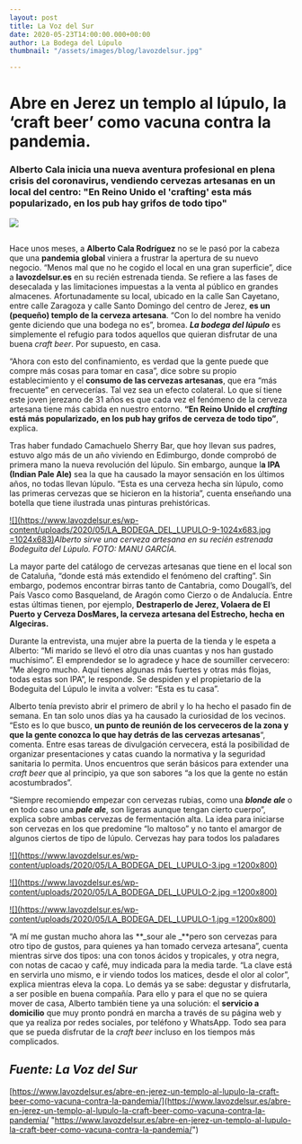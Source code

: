 ```yaml
---
layout: post
title: La Voz del Sur
date: 2020-05-23T14:00:00.000+00:00
author: La Bodega del Lúpulo
thumbnail: "/assets/images/blog/lavozdelsur.jpg"

---
```

# Abre en Jerez un templo al lúpulo, la ‘craft beer’ como vacuna contra la pandemia.

### Alberto Cala inicia una nueva aventura profesional en plena crisis del coronavirus, vendiendo cervezas artesanas en un local del centro: "En Reino Unido el 'crafting' esta más popularizado, en los pub hay grifos de todo tipo"

![](https://www.lavozdelsur.es/wp-content/uploads/2020/05/LA_BODEGA_DEL_LUPULO-10.jpg)

## 

Hace unos meses, a **Alberto Cala Rodríguez** no se le pasó por la cabeza que una **pandemia global** viniera a frustrar la apertura de su nuevo negocio. “Menos mal que no he cogido el local en una gran superficie”, dice a **lavozdelsur.es** en su recién estrenada tienda. Se refiere a las fases de desecalada y las limitaciones impuestas a la venta al público en grandes almacenes. Afortunadamente su local, ubicado en la calle San Cayetano, entre calle Zaragoza y calle Santo Domingo del centro de Jerez, **es un (pequeño) templo de la cerveza artesana**. “Con lo del nombre ha venido gente diciendo que una bodega no es”, bromea. **_La bodega del lúpulo_** es simplemente el refugio para todos aquellos que quieran disfrutar de una buena _craft beer_. Por supuesto, en casa.

“Ahora con esto del confinamiento, es verdad que la gente puede que compre más cosas para tomar en casa”, dice sobre su propio establecimiento y el **consumo de las cervezas artesanas**, que era “más frecuente” en cervecerías. Tal vez sea un efecto colateral. Lo que sí tiene este joven jerezano de 31 años es que cada vez el fenómeno de la cerveza artesana tiene más cabida en nuestro entorno. **“En Reino Unido el _crafting_ está más popularizado, en los pub hay grifos de cerveza de todo tipo”**, explica.

Tras haber fundado Camachuelo Sherry Bar, que hoy llevan sus padres, estuvo algo más de un año viviendo en Edimburgo, donde comprobó de primera mano la nueva revolución del lúpulo. Sin embargo, aunque l**a IPA (Indian Pale Ale)** sea la que ha causado la mayor sensación en los últimos años, no todas llevan lúpulo. “Esta es una cerveza hecha sin lúpulo, como las primeras cervezas que se hicieron en la historia”, cuenta enseñando una botella que tiene ilustrada unas pinturas prehistóricas.

[![](https://www.lavozdelsur.es/wp-content/uploads/2020/05/LA_BODEGA_DEL_LUPULO-9-1024x683.jpg =1024x683)](https://www.lavozdelsur.es/wp-content/uploads/2020/05/LA_BODEGA_DEL_LUPULO-9.jpg)_Alberto sirve una cerveza artesana en su recién estrenada Bodeguita del Lúpulo. FOTO: MANU GARCÍA._

La mayor parte del catálogo de cervezas artesanas que tiene en el local son de Cataluña, “donde está más extendido el fenómeno del crafting”. Sin embargo, podemos encontrar birras tanto de Cantabria, como Dougall’s, del País Vasco como Basqueland, de Aragón como Cierzo o de Andalucía. Entre estas últimas tienen, por ejemplo, **Destraperlo de Jerez, Volaera de El Puerto y Cerveza DosMares, la cerveza artesana del Estrecho, hecha en Algeciras.**

Durante la entrevista, una mujer abre la puerta de la tienda y le espeta a Alberto: “Mi marido se llevó el otro día unas cuantas y nos han gustado muchísimo”. El emprendedor se lo agradece y hace de soumiller cervecero: “Me alegro mucho. Aquí tienes algunas más fuertes y otras más flojas, todas estas son IPA”, le responde. Se despiden y el propietario de la Bodeguita del Lúpulo le invita a volver: “Esta es tu casa”.

Alberto tenía previsto abrir el primero de abril y lo ha hecho el pasado fin de semana. En tan solo unos días ya ha causado la curiosidad de los vecinos. “Esto es lo que busco, **un punto de reunión de los cerveceros de la zona y que la gente conozca lo que hay detrás de las cervezas artesanas**“, comenta. Entre esas tareas de divulgación cervecera, está la posibilidad de organizar presentaciones y catas cuando la normativa y la seguridad sanitaria lo permita. Unos encuentros que serán básicos para extender una _craft beer_ que al principio, ya que son sabores “a los que la gente no están acostumbrados”.

“Siempre recomiendo empezar con cervezas rubias, como una **_blonde ale_** o en todo caso una **_pale ale_**, son ligeras aunque tengan cierto cuerpo”, explica sobre ambas cervezas de fermentación alta. La idea para iniciarse son cervezas en los que predomine “lo maltoso” y no tanto el amargor de algunos ciertos de tipo de lúpulo. Cervezas hay para todos los paladares

[![](https://www.lavozdelsur.es/wp-content/uploads/2020/05/LA_BODEGA_DEL_LUPULO-3.jpg =1200x800)](https://www.lavozdelsur.es/wp-content/uploads/2020/05/LA_BODEGA_DEL_LUPULO-3.jpg)

[![](https://www.lavozdelsur.es/wp-content/uploads/2020/05/LA_BODEGA_DEL_LUPULO-2.jpg =1200x800)](https://www.lavozdelsur.es/wp-content/uploads/2020/05/LA_BODEGA_DEL_LUPULO-2.jpg)

[![](https://www.lavozdelsur.es/wp-content/uploads/2020/05/LA_BODEGA_DEL_LUPULO-1.jpg =1200x800)](https://www.lavozdelsur.es/wp-content/uploads/2020/05/LA_BODEGA_DEL_LUPULO-1.jpg)

“A mí me gustan mucho ahora las **_sour ale _**pero son cervezas para otro tipo de gustos, para quienes ya han tomado cerveza artesana”, cuenta mientras sirve dos tipos: una con tonos ácidos y tropicales, y otra negra, con notas de cacao y café, muy indicada para la media tarde. “La clave está en servirla uno mismo, e ir viendo todos los matices, desde el olor al color”, explica mientras eleva la copa. Lo demás ya se sabe: degustar y disfrutarla, a ser posible en buena compañía. Para ello y para el que no se quiera mover de casa, Alberto también tiene ya una solución: el **servicio a domicilio** que muy pronto pondrá en marcha a través de su página web y que ya realiza por redes sociales, por teléfono y WhatsApp. Todo sea para que se pueda disfrutar de la _craft beer_ incluso en los tiempos más complicados.

## **_Fuente: La Voz del Sur_**

[https://www.lavozdelsur.es/abre-en-jerez-un-templo-al-lupulo-la-craft-beer-como-vacuna-contra-la-pandemia/](https://www.lavozdelsur.es/abre-en-jerez-un-templo-al-lupulo-la-craft-beer-como-vacuna-contra-la-pandemia/ "https://www.lavozdelsur.es/abre-en-jerez-un-templo-al-lupulo-la-craft-beer-como-vacuna-contra-la-pandemia/")